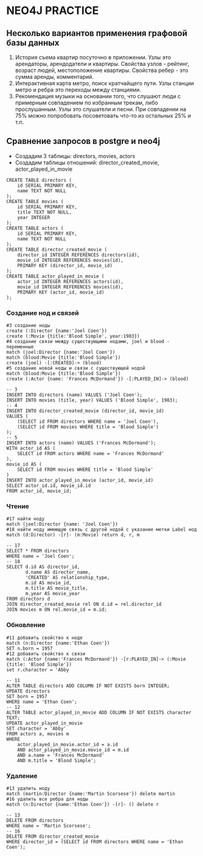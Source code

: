 # NEO4J PRACTICE

## Несколько вариантов применения графовой базы данных

1. История съема квартир посуточно в приложении. Узлы это арендаторы, арендодатели и квартиры. Свойства узлов - рейтинг,
   возраст людей, местоположение квартиры. Свойства ребер - это сумма аренды, комментарий.
2. Интерактивная карта метро, поиск кратчайщего пути. Узлы станции метро и ребра это переходы между станциями.
3. Рекомендация музыки на основании того, что слушают люди с примерным совпадением по избранным трекам, либо прослушанным.
   Узлы это слушатели и песни. При совпадении на 75% можно попробовать посоветовать что-то из остальных 25% и т.п.

## Сравнение запросов в postgre и neo4j

- Создадим 3 таблицы: directors, movies, actors
- Создадим таблицы отношений: director_created_movie, actor_played_in_movie

```
CREATE TABLE directors (
    id SERIAL PRIMARY KEY,
    name TEXT NOT NULL
);
CREATE TABLE movies (
    id SERIAL PRIMARY KEY,
    title TEXT NOT NULL,
    year INTEGER
);
CREATE TABLE actors (
    id SERIAL PRIMARY KEY,
    name TEXT NOT NULL
);
CREATE TABLE director_created_movie (
    director_id INTEGER REFERENCES directors(id),
    movie_id INTEGER REFERENCES movies(id),
    PRIMARY KEY (director_id, movie_id)
);
CREATE TABLE actor_played_in_movie (
    actor_id INTEGER REFERENCES actors(id),
    movie_id INTEGER REFERENCES movies(id),
    PRIMARY KEY (actor_id, movie_id)
);
```

### Создание нод и связей
```
#3 создание ноды
create (:Director {name:'Joel Coen'})
create (:Movie {title:'Blood Simple', year:1983})
#4 создание связи между существующими нодами, joel и blood - переменные
match (joel:Director {name:'Joel Coen'})
match (blood:Movie {title:'Blood Simple'})
create (joel) -[:CREATED]-> (blood)
#5 создание новой ноды и связи с существующей нодой
match (blood:Movie {title:'Blood Simple'})
create (:Actor {name: 'Frances McDormand'}) -[:PLAYED_IN]-> (blood)
```
```
-- 3
INSERT INTO directors (name) VALUES ('Joel Coen');
INSERT INTO movies (title, year) VALUES ('Blood Simple', 1983);
-- 4
INSERT INTO director_created_movie (director_id, movie_id)
VALUES (
    (SELECT id FROM directors WHERE name = 'Joel Coen'),
    (SELECT id FROM movies WHERE title = 'Blood Simple')
);
-- 5
INSERT INTO actors (name) VALUES ('Frances McDormand');
WITH actor_id AS (
    SELECT id FROM actors WHERE name = 'Frances McDormand'
),
movie_id AS (
    SELECT id FROM movies WHERE title = 'Blood Simple'
)
INSERT INTO actor_played_in_movie (actor_id, movie_id)
SELECT actor_id.id, movie_id.id
FROM actor_id, movie_id;
```

### Чтение

```
#17 найти ноду
match (joel:Director {name: 'Joel Coen'})
#18 найти ноду имеющую связь с другой нодой с указание метки Label нод
match (d:Director) -[r]- (m:Movie) return d, r, m
```
```
-- 17
SELECT * FROM directors
WHERE name = 'Joel Coen';
-- 18
SELECT d.id AS director_id,
       d.name AS director_name,
       'CREATED' AS relationship_type,
       m.id AS movie_id,
       m.title AS movie_title,
       m.year AS movie_year
FROM directors d
JOIN director_created_movie rel ON d.id = rel.director_id
JOIN movies m ON rel.movie_id = m.id;
```

### Обновление

```
#11 добавить свойство к ноде
match (n:Director {name:'Ethan Coen'})
SET n.born = 1957
#12 добавить свойство к связи
match (:Actor {name:'Frances McDormand'}) -[r:PLAYED_IN]-> (:Movie {title: 'Blood Simple'})
set r.character = 'Abby
```
```
-- 11
ALTER TABLE directors ADD COLUMN IF NOT EXISTS born INTEGER;
UPDATE directors
SET born = 1957
WHERE name = 'Ethan Coen';
-- 12
ALTER TABLE actor_played_in_movie ADD COLUMN IF NOT EXISTS character TEXT;
UPDATE actor_played_in_movie
SET character = 'Abby'
FROM actors a, movies m
WHERE
    actor_played_in_movie.actor_id = a.id
    AND actor_played_in_movie.movie_id = m.id
    AND a.name = 'Frances McDormand'
    AND m.title = 'Blood Simple';
```

### Удаление
```
#13 удалить ноду
match (martin:Director {name:'Martin Scorsese'}) delete martin
#16 удалить все ребра для ноды
match (n:Director {name:'Ethan Coen'}) -[r]- () delete r
```
```
-- 13
DELETE FROM directors
WHERE name = 'Martin Scorsese';
-- 16
DELETE FROM director_created_movie
WHERE director_id = (SELECT id FROM directors WHERE name = 'Ethan Coen');
```